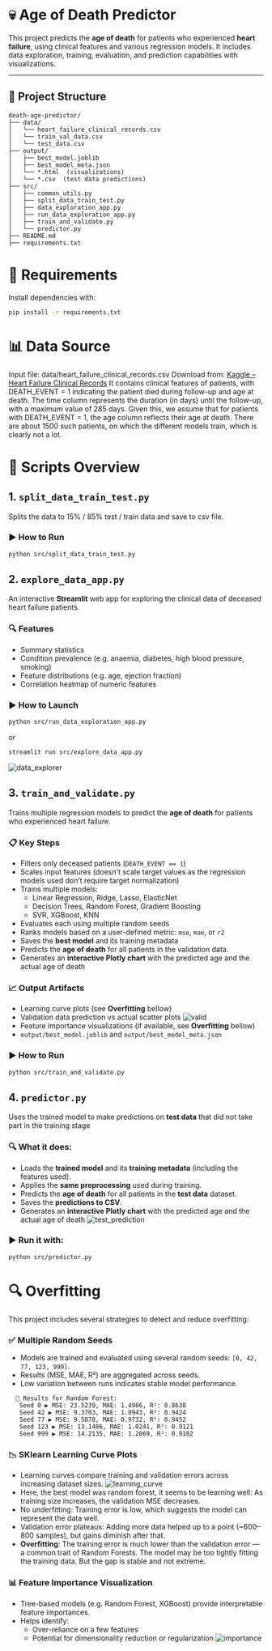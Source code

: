 # 💀 Age of Death Predictor

This project predicts the **age of death** for patients who experienced **heart failure**, using clinical features and various regression models. It includes data exploration, training, evaluation, and prediction capabilities with visualizations.

---

## 📁 Project Structure
```
death-age-predictor/
├── data/
│   └── heart_failure_clinical_records.csv
│   └── train_val_data.csv
│   └── test_data.csv
├── output/
│   ├── best_model.joblib
│   ├── best_model_meta.json
│   └── *.html  (visualizations)
│   └── *.csv  (test data predictions)
├── src/
│   ├── common_utils.py
│   ├── split_data_train_test.py
│   ├── data_exploration_app.py
│   ├── run_data_exploration_app.py
│   ├── train_and_validate.py
│   └── predictor.py
├── README.md
├── requirements.txt
```

# 🧰 Requirements

Install dependencies with:

```bash
pip install -r requirements.txt
```

# 📊 Data Source
Input file: data/heart_failure_clinical_records.csv
Download from: [Kaggle – Heart Failure Clinical Records](https://www.kaggle.com/datasets/aadarshvelu/heart-failure-prediction-clinical-records)
It contains clinical features of patients, with DEATH_EVENT = 1 indicating
the patient died during follow-up and age at death. The time column represents the duration (in days) until the follow-up, with a maximum value of 285 days.
Given this, we assume that for patients with DEATH_EVENT = 1, the age column reflects their age at death. There are about 1500 such patients, on which the different models train, which is clearly not a lot.


# 🚀 Scripts Overview
## 1. `split_data_train_test.py`

Splits the data to 15% / 85% test / train data and save to csv file. 

### ▶️ How to Run

```bash
python src/split_data_train_test.py
```

## 2. `explore_data_app.py`

An interactive **Streamlit** web app for exploring the clinical data of deceased heart failure patients.

### 🔍 Features
- Summary statistics
- Condition prevalence (e.g. anaemia, diabetes, high blood pressure, smoking)
- Feature distributions (e.g. age, ejection fraction)
- Correlation heatmap of numeric features

### ▶️ How to Launch
```bash
python src/run_data_exploration_app.py
```
or
```bash
streamlit run src/explore_data_app.py
```
![data_explorer](https://github.com/user-attachments/assets/84402dbb-5dc3-49ed-b2f3-2d88596e332a)

## 3. `train_and_validate.py`

Trains multiple regression models to predict the **age of death** for patients who experienced heart failure.

### 📋 Key Steps

- Filters only deceased patients (`DEATH_EVENT == 1`)
- Scales input features (doesn't scale target values as the regression models used don’t require target normalization)
- Trains multiple models:
  - Linear Regression, Ridge, Lasso, ElasticNet
  - Decision Trees, Random Forest, Gradient Boosting
  - SVR, XGBoost, KNN
- Evaluates each using multiple random seeds
- Ranks models based on a user-defined metric: `mse`, `mae`, or `r2`
- Saves the **best model** and its training metadata
- Predicts the **age of death** for all patients in the validation data.
- Generates an **interactive Plotly chart** with the predicted age and the actual age of death

### 📈 Output Artifacts

- Learning curve plots (see **Overfitting** bellow)
- Validation data prediction vs actual scatter plots
![valid](https://github.com/user-attachments/assets/15b2a0c9-abb5-45be-8d76-b609a146a442)
- Feature importance visualizations (if available, see **Overfitting** bellow)
- `output/best_model.joblib` and `output/best_model_meta.json`

### ▶️ How to Run

```bash
python src/train_and_validate.py
```

## 4. `predictor.py`

Uses the trained model to make predictions on **test data** that did not take part in the training stage

### 🔍 What it does:
- Loads the **trained model** and its **training metadata** (including the features used).
- Applies the **same preprocessing** used during training.
- Predicts the **age of death** for all patients in the **test data** dataset.
- Saves the **predictions to CSV**.
- Generates an **interactive Plotly chart** with the predicted age and the actual age of death
![test_prediction](https://github.com/user-attachments/assets/9229dae0-e1f2-4ed0-af92-4f2cb10ef840)

### ▶️ Run it with:

```bash
python src/predictor.py
```

# 🔍 Overfitting

This project includes several strategies to detect and reduce overfitting:

### ✅ Multiple Random Seeds
- Models are trained and evaluated using several random seeds: `[0, 42, 77, 123, 999]`.
- Results (MSE, MAE, R²) are aggregated across seeds.
- Low variation between runs indicates stable model performance.
```
  📌 Results for Random Forest:
   Seed 0 ▶ MSE: 23.5239, MAE: 1.4986, R²: 0.8638
   Seed 42 ▶ MSE: 9.3703, MAE: 1.0943, R²: 0.9424
   Seed 77 ▶ MSE: 9.5878, MAE: 0.9732, R²: 0.9452
   Seed 123 ▶ MSE: 13.1486, MAE: 1.0241, R²: 0.9121
   Seed 999 ▶ MSE: 14.2135, MAE: 1.2069, R²: 0.9182
```
### 📉 SKlearn Learning Curve Plots
- Learning curves compare training and validation errors across increasing dataset sizes.
![learning_curve](https://github.com/user-attachments/assets/7afcef73-7c4c-4e3d-a862-2e229d485ce0)
- Here, the best model was random forest, it seems to be learning well: As training size increases, the validation MSE decreases.
- No underfitting: Training error is low, which suggests the model can represent the data well.
- Validation error plateaus: Adding more data helped up to a point (~600–800 samples), but gains diminish after that.
- **Overfitting**: The training error is much lower than the validation error — a common trait of Random Forests. The model may be too tightly fitting the training data. But the gap is stable and not extreme.

### 📊 Feature Importance Visualization
- Tree-based models (e.g. Random Forest, XGBoost) provide interpretable feature importances.
- Helps identify:
  - Over-reliance on a few features
  - Potential for dimensionality reduction or regularization
![importance](https://github.com/user-attachments/assets/3fd3dec8-cfd3-456f-a4f7-f4026a1ece6d)
